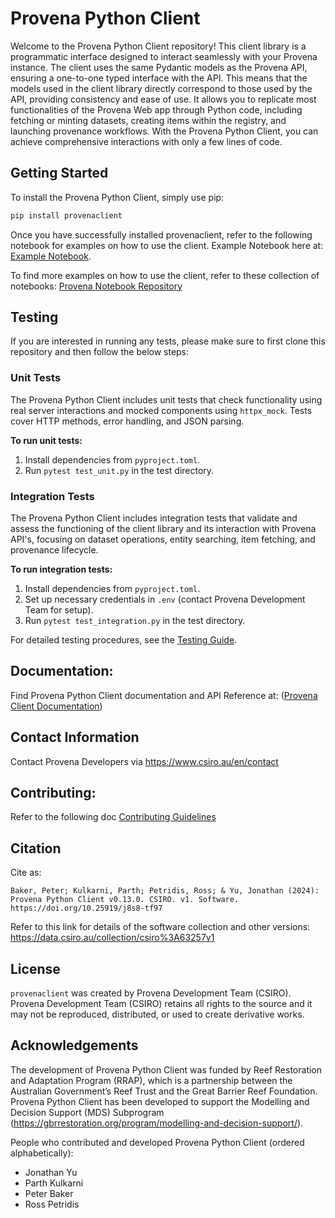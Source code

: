 # Provena Python Client

Welcome to the Provena Python Client repository! This client library is a programmatic interface designed to interact seamlessly with your Provena instance. The client uses the same Pydantic models as the Provena API, ensuring a one-to-one typed interface with the API. This means that the models used in the client library directly correspond to those used by the API, providing consistency and ease of use. It allows you to replicate most functionalities of the Provena Web app through Python code, including fetching or minting datasets, creating items within the registry, and launching provenance workflows. With the Provena Python Client, you can achieve comprehensive interactions with only a few lines of code.


## Getting Started

To install the Provena Python Client, simply use pip:

```bash
pip install provenaclient
```

Once you have successfully installed provenaclient, refer to the following notebook for examples on how to use the client. Example Notebook here at: [Example Notebook](docs/example-client-workflow.ipynb). 

To find more examples on how to use the client, refer to these collection of notebooks: [Provena Notebook Repository](https://github.com/provena/provena-example-notebooks)


## Testing

If you are interested in running any tests, please make sure to first clone this repository and then follow the below steps: 

### Unit Tests

The Provena Python Client includes unit tests that check functionality using real server interactions and mocked components using `httpx_mock`. Tests cover HTTP methods, error handling, and JSON parsing.

**To run unit tests:**
1. Install dependencies from `pyproject.toml`.
2. Run `pytest test_unit.py` in the test directory.

### Integration Tests

The Provena Python Client includes integration tests that validate and assess the functioning of the client library and its interaction with Provena API's, focusing on dataset operations, entity searching, item fetching, and provenance lifecycle.

**To run integration tests:**
1. Install dependencies from `pyproject.toml`.
2. Set up necessary credentials in `.env` (contact Provena Development Team for setup).
3. Run `pytest test_integration.py` in the test directory.

For detailed testing procedures, see the [Testing Guide](tests/README.md).

## Documentation: 

Find Provena Python Client documentation and API Reference at: ([Provena Client Documentation](https://provena.github.io/provena-python-client/))

## Contact Information 
Contact Provena Developers via https://www.csiro.au/en/contact

## Contributing:
 Refer to the following doc [Contributing Guidelines](./CONTRIBUTING.md) 

## Citation
Cite as:
```
Baker, Peter; Kulkarni, Parth; Petridis, Ross; & Yu, Jonathan (2024): Provena Python Client v0.13.0. CSIRO. v1. Software. https://doi.org/10.25919/j8s8-tf97
```

Refer to this link for details of the software collection and other versions:
https://data.csiro.au/collection/csiro%3A63257v1

## License

`provenaclient` was created by Provena Development Team (CSIRO). Provena Development Team (CSIRO) retains all rights to the source and it may not be reproduced, distributed, or used to create derivative works.

## Acknowledgements
 The development of Provena Python Client was funded by Reef Restoration and Adaptation Program (RRAP), which is a partnership between the Australian Government’s Reef Trust and the Great Barrier Reef Foundation. Provena Python Client has been developed to support the Modelling and Decision Support (MDS) Subprogram (https://gbrrestoration.org/program/modelling-and-decision-support/).

 People who contributed and developed Provena Python Client (ordered alphabetically):
  - Jonathan Yu
  - Parth Kulkarni
  - Peter Baker
  - Ross Petridis